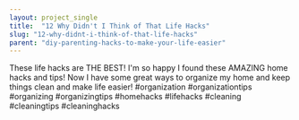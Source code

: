 ```yaml
---
layout: project_single
title:  "12 Why Didn't I Think of That Life Hacks"
slug: "12-why-didnt-i-think-of-that-life-hacks"
parent: "diy-parenting-hacks-to-make-your-life-easier"
---
```

These life hacks are THE BEST! I'm so happy I found these AMAZING home hacks and tips! Now I have some great ways to organize my home and keep things clean and make life easier! #organization #organizationtips #organizing #organizingtips #homehacks #lifehacks #cleaning #cleaningtips #cleaninghacks